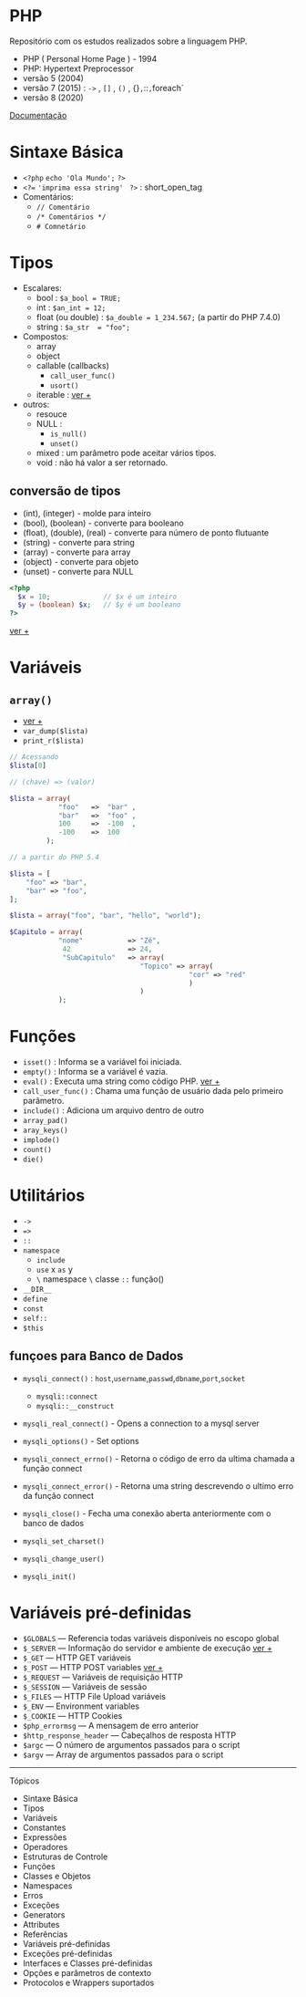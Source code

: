 #  PHP
Repositório com os estudos realizados sobre a linguagem PHP.

- PHP ( Personal Home Page )  - 1994
- PHP: Hypertext Preprocessor
- versão 5 (2004)
- versão 7 (2015) : `->` ,  `[]` , `()` , {}` , `::` , `foreach`
- versão 8 (2020)

[Documentação](https://www.php.net/manual/pt_BR/)

# Sintaxe Básica
- `<?php` `echo 'Ola Mundo';` `?>`
- `<?=` `'imprima essa string' ` `?>` : short_open_tag
- Comentários:
  - `// Comentário`
  - `/* Comentários */`
  - `# Comnetário`


# Tipos
- Escalares:
  - bool : `$a_bool = TRUE;`
  - int : `$an_int = 12;`
  - float (ou double) : `$a_double = 1_234.567;` (a partir do PHP 7.4.0)
  - string : `$a_str  = "foo";`
- Compostos:
  - array
  - object
  - callable (callbacks) 
    - `call_user_func()`
    - `usort()`
  - iterable : [ver +](https://www.php.net/manual/pt_BR/language.types.iterable.php)
- outros:
  - resouce
  - NULL : 
    - `is_null()` 
    - `unset()`
  - mixed : um parâmetro pode aceitar vários tipos.
  - void : não há valor a ser retornado.

## conversão de tipos

- (int), (integer) - molde para inteiro
- (bool), (boolean) - converte para booleano
- (float), (double), (real) - converte para número de ponto flutuante
- (string) - converte para string
- (array) - converte para array
- (object) - converte para objeto
- (unset) - converte para NULL

~~~PHP
<?php
  $x = 10;             // $x é um inteiro
  $y = (boolean) $x;   // $y é um booleano
?>
~~~
[ver +](https://www.php.net/manual/pt_BR/language.types.type-juggling.php#language.types.typecasting)




# Variáveis

## `array()` 
- [ver +](https://www.php.net/manual/pt_BR/language.types.array.php)
- `var_dump($lista)`
- `print_r($lista)`

~~~PHP
// Acessando
$lista[0]
~~~

~~~PHP
// (chave) => (valor)

$lista = array(
            "foo"   =>  "bar" ,
            "bar"   =>  "foo" ,
            100     =>  -100  ,
            -100    =>  100   
         );
~~~

~~~PHP
// a partir do PHP 5.4

$lista = [
    "foo" => "bar",
    "bar" => "foo",
];
~~~

~~~PHP
$lista = array("foo", "bar", "hello", "world");
~~~

~~~PHP
$Capitulo = array(
            "nome"           => "Zé",
             42              => 24,
             "SubCapitulo"   => array(
                                "Topico" => array(
                                            "cor" => "red"
                                            )
                                )
            );
~~~


# Funções
- `isset()` : Informa se a variável foi iniciada.
- `empty()` : Informa se a variável é vazia.
- `eval()` : Executa uma string como código PHP. [ver +](https://www.php.net/manual/pt_BR/function.eval.php)
- `call_user_func()` : Chama uma função de usuário dada pelo primeiro parâmetro.
- `include()` : Adiciona um arquivo dentro de outro
- `array_pad()`
- `aray_keys()`
- `implode()`
- `count()`
- `die()`


# Utilitários
- `->`
- `=>`
- `::`
- `namespace`
  - `include` 
  - `use` x `as` y
  - `\` namespace `\` classe `::` função() 
- `__DIR__`
- `define`
- `const`
- `self::`
- `$this`


## funçoes para Banco de Dados
- `mysqli_connect()` : `host`,`username`,`passwd`,`dbname`,`port`,`socket`
  - `mysqli::connect`
  - `mysqli::__construct`
- `mysqli_real_connect()` - Opens a connection to a mysql server
- `mysqli_options()` - Set options
- `mysqli_connect_errno()` - Retorna o código de erro da ultima chamada a função connect
- `mysqli_connect_error()` - Retorna uma string descrevendo o ultimo erro da função connect
- `mysqli_close()` - Fecha uma conexão aberta anteriormente com o banco de dados

- `mysqli_set_charset()`
- `mysqli_change_user()`
- `mysqli_init()`

# Variáveis pré-definidas
- `$GLOBALS` — Referencia todas variáveis disponíveis no escopo global
- `$_SERVER` — Informação do servidor e ambiente de execução [ver +](https://www.php.net/manual/pt_BR/reserved.variables.server.php)
- `$_GET` — HTTP GET variáveis
- `$_POST` — HTTP POST variables [ver +](https://www.php.net/manual/pt_BR/language.variables.external.php)
- `$_REQUEST` — Variáveis de requisição HTTP 
- `$_SESSION` — Variáveis de sessão
- `$_FILES` — HTTP File Upload variáveis
- `$_ENV` — Environment variables
- `$_COOKIE` — HTTP Cookies
- `$php_errormsg` — A mensagem de erro anterior
- `$http_response_header` — Cabeçalhos de resposta HTTP
- `$argc` — O número de argumentos passados para o script
- `$argv` — Array de argumentos passados para o script

----------
Tópicos
- Sintaxe Básica
- Tipos
- Variáveis
- Constantes
- Expressões
- Operadores
- Estruturas de Controle
- Funções
- Classes e Objetos
- Namespaces
- Erros
- Exceções
- Generators
- Attributes
- Referências
- Variáveis pré-definidas
- Exceções pré-definidas
- Interfaces e Classes pré-definidas
- Opções e parâmetros de contexto
- Protocolos e Wrappers suportados
